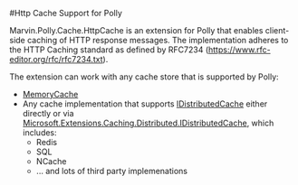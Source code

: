 #Http Cache Support for Polly

Marvin.Polly.Cache.HttpCache is an extension for Polly that enables client-side caching of HTTP response messages.  The implementation adheres to the HTTP Caching standard as defined by RFC7234 (https://www.rfc-editor.org/rfc/rfc7234.txt).  

The extension can work with any cache store that is supported by Polly: 
-  [MemoryCache](https://github.com/App-vNext/Polly.Caching.MemoryCache)
- Any cache implementation that supports [IDistributedCache](https://github.com/App-vNext/Polly.Caching.IDistributedCache) either directly or via [Microsoft.Extensions.Caching.Distributed.IDistributedCache](https://docs.microsoft.com/en-us/aspnet/core/performance/caching/distributed), which includes: 
	- Redis
	- SQL
	- NCache 
	- ... and lots of third party implemenations
